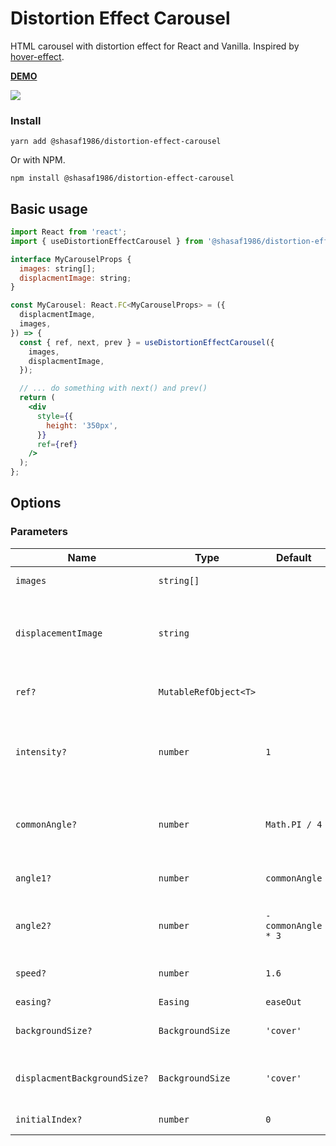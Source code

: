# Distortion Effect Carousel

HTML carousel with distortion effect for React and Vanilla.
Inspired by [hover-effect](https://github.com/robin-dela/hover-effect).

[**DEMO**](https://shasaf1986.github.io/distortion-effect-carousel)

![](https://github.com/shasaf1986/distortion-effect-carousel/workflows/Build%20CI/badge.svg)

### Install

```
yarn add @shasaf1986/distortion-effect-carousel
```

Or with NPM.

```
npm install @shasaf1986/distortion-effect-carousel
```

## Basic usage

```jsx
import React from 'react';
import { useDistortionEffectCarousel } from '@shasaf1986/distortion-effect-carousel';

interface MyCarouselProps {
  images: string[];
  displacmentImage: string;
}

const MyCarousel: React.FC<MyCarouselProps> = ({
  displacmentImage,
  images,
}) => {
  const { ref, next, prev } = useDistortionEffectCarousel({
    images,
    displacmentImage,
  });

  // ... do something with next() and prev()
  return (
    <div
      style={{
        height: '350px',
      }}
      ref={ref}
    />
  );
};
```

## Options

### Parameters

| Name                         | Type                  | Default            | Description                                                                                        |
| ---------------------------- | --------------------- | ------------------ | -------------------------------------------------------------------------------------------------- |
| `images`                     | `string[]`            |                    | Array of image sources                                                                             |
| `displacementImage`          | `string`              |                    | The source of `displacementImage` used to do the transition between two images.                    |
| `ref?`                       | `MutableRefObject<T>` |                    | The ref of the parent DOM element                                                                  |
| `intensity?`                 | `number`              | `1`                | Used to determine the intensity of the distortion effect. 0 is no effect and 1 is full distortion. |
| `commonAngle?`               | `number`              | `Math.PI / 4`      | Angle of the distortion effect in Radians. Defaults to Pi / 4 (45 degrees).                        |
| `angle1?`                    | `number`              | `commonAngle`      | Overrides the distortion angle for the first image.                                                |
| `angle2?`                    | `number`              | `-commonAngle * 3` | Overrides the distortion angle for the second image.                                               |
| `speed?`                     | `number`              | `1.6`              | Speed of the animation (in seconds).                                                               |
| `easing?`                    | `Easing`              | `easeOut`          | `'easeIn' | 'easeOut' | 'easeInOut'`                                                               |
| `backgroundSize?`            | `BackgroundSize`      | `'cover'`          | The background size of images, `'contain' | 'cover' | 'repeat' | 'stretch'`                        |
| `displacmentBackgroundSize?` | `BackgroundSize`      | `'cover'`          | The background size of displacement image, `'contain' | 'cover' | 'repeat' | 'stretch'`            |
| `initialIndex?`              | `number`              | `0`                | The index of first image to display                                                                |
